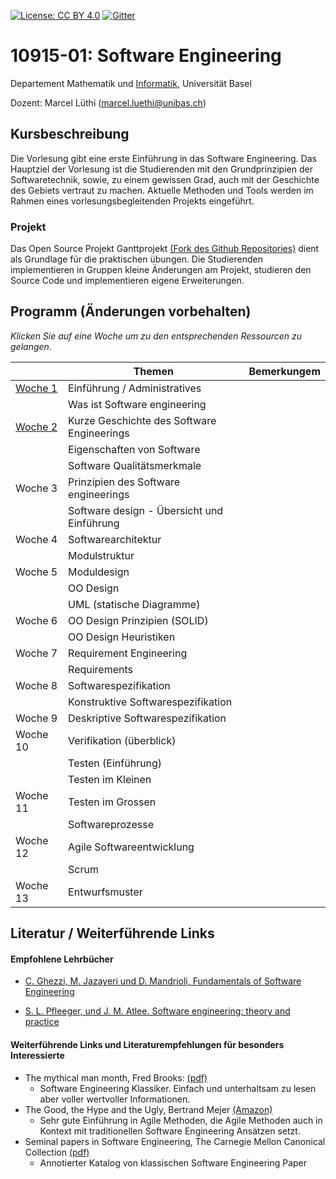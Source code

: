 [![License: CC BY 4.0](https://img.shields.io/badge/License-CC%20BY%204.0-lightgrey.svg)](https://creativecommons.org/licenses/by/4.0/)
[![Gitter](https://badges.gitter.im/unibas-sweng/discussion.svg)](https://gitter.im/unibas-sweng/discussion?utm_source=badge&utm_medium=badge&utm_campaign=pr-badge)

# 10915-01: Software Engineering

Departement Mathematik und [Informatik](http://informatik.unibas.ch/), Universität Basel

Dozent: Marcel Lüthi (<marcel.luethi@unibas.ch>)

## Kursbeschreibung

Die Vorlesung gibt eine erste Einführung in das Software Engineering. 
Das Hauptziel der Vorlesung ist die Studierenden mit den Grundprinzipien der Softwaretechnik, sowie, zu einem gewissen Grad, auch mit der Geschichte des Gebiets vertraut zu machen. 
Aktuelle Methoden und Tools werden im Rahmen eines vorlesungsbegleitenden Projekts eingeführt.

### Projekt

Das Open Source Projekt Ganttprojekt [(Fork des Github Repositories)](https://github.com/unibas-sweng/ganttproject-hs18) dient als Grundlage für die praktischen 
übungen. Die Studierenden implementieren in Gruppen kleine Änderungen am Projekt, studieren den Source Code und implementieren eigene Erweiterungen. 


## Programm (Änderungen vorbehalten)

*Klicken Sie auf eine Woche um zu den entsprechenden Ressourcen zu gelangen*. 

|  | Themen | Bemerkungem |
| ------| ----- | --------- |
| [Woche 1](https://unibas-sweng.github.io/software-engineering-private/week1/index.html)  | Einführung / Administratives  | |
|    | Was ist Software engineering  | |
| [Woche 2](https://unibas-sweng.github.io/software-engineering-private/week2/index.html)  | Kurze Geschichte des Software Engineerings  | |
|    | Eigenschaften von Software ||
|    |  Software Qualitätsmerkmale | | 
| Woche 3  | Prinzipien des Software engineerings   | |
|    | Software design - Übersicht und Einführung |  |
| Woche 4  | Softwarearchitektur  | |
|    | Modulstruktur  | |
| Woche 5  | Moduldesign |
|    | OO Design  | |
|    | UML (statische Diagramme)  | | 
| Woche 6  | OO Design Prinzipien (SOLID) | |
|    | OO Design Heuristiken   | |
| Woche 7  | Requirement Engineering   | |
|    | Requirements |  |
| Woche 8  | Softwarespezifikation  |  |
|    | Konstruktive Softwarespezifikation  |  |
| Woche 9  | Deskriptive Softwarespezifikation | |
| Woche 10 | Verifikation (überblick)  | |
|    | Testen (Einführung) | |
|    | Testen im Kleinen   | |
| Woche 11 | Testen im Grossen   | | 
|    | Softwareprozesse | |
| Woche 12 | Agile Softwareentwicklung   | |
|    | Scrum  | |
| Woche 13 | Entwurfsmuster | |



## Literatur / Weiterführende Links

#### Empfohlene Lehrbücher 

* [C. Ghezzi, M. Jazayeri und D. Mandrioli, Fundamentals of Software Engineering](https://www.pearson.com/us/higher-education/program/Ghezzi-Fundamentals-of-Software-Engineering-2nd-Edition/PGM13112.html)

* [S. L. Pfleeger, und J. M. Atlee. Software engineering: theory and practice](https://www.pearson.com/us/higher-education/program/Pfleeger-Pfleeger-Software-Engineering-4-4th-Edition/PGM58925.html)


#### Weiterführende Links und Literaturempfehlungen für besonders Interessierte
* The mythical man month, Fred Brooks: [(pdf)](https://is.muni.cz/www/208322/The.Mythical.Man.Month.F.Brooks.pdf)
    * Software Engineering Klassiker. Einfach und unterhaltsam zu lesen aber voller wertvoller Informationen.
* The Good, the Hype and the Ugly, Bertrand Mejer [(Amazon)](https://www.amazon.com/Agile-Good-Hype-Bertrand-Meyer/dp/3319051547)
    * Sehr gute Einführung in Agile Methoden, die Agile Methoden auch in Kontext mit traditionellen Software Engineering Ansätzen setzt.
* Seminal papers in Software Engineering, The Carnegie Mellon Canonical Collection [(pdf)](http://reports-archive.adm.cs.cmu.edu/anon/isr2015/CMU-ISR-15-107.pdf)
    * Annotierter Katalog von klassischen Software Engineering Paper

